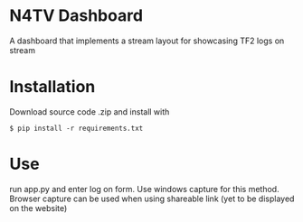 # N4TV Dashboard
A dashboard that implements a stream layout for showcasing TF2 logs on stream

# Installation
Download source code .zip and install with 
```
$ pip install -r requirements.txt
```

# Use
run app.py and enter log on form. Use windows capture for this method. Browser capture can be used when using shareable link (yet to be displayed on the website)
